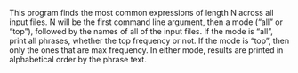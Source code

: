 This program finds the most common expressions of length N across all input files. N will be the first command line argument, then a mode (“all” or “top”), followed by the names of all of the input files. If the mode is “all”, print all phrases, whether the top frequency or not. If the mode is “top”, then only the ones that are max frequency. In either mode, results are printed in alphabetical order by the phrase text.
